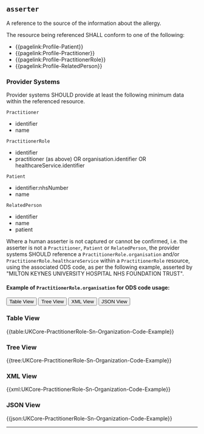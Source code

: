 ## `asserter`

A reference to the source of the information about the allergy. 

The resource being referenced SHALL conform to one of the following:

- {{pagelink:Profile-Patient}}
- {{pagelink:Profile-Practitioner}}
- {{pagelink:Profile-PractitionerRole}}
- {{pagelink:Profile-RelatedPerson}}

<h3 id="providersystems-allergyintolerance-asserter">Provider Systems</h3>

Provider systems SHOULD provide at least the following minimum data within the referenced resource. 

`Practitioner`

- identifier
- name

`PractitionerRole`

- identifier
- practitioner (as above) OR organisation.identifier OR healthcareService.identifier

`Patient`

- identifier:nhsNumber
- name

`RelatedPerson`

- identifier
- name
- patient

Where a human asserter is not captured or cannot be confirmed, i.e. the asserter is not a `Practitioner`, `Patient` or `RelatedPerson`, the provider systems SHOULD reference a `PractitionerRole.organisation` and/or `PractitionerRole.healthcareService` within a `PractitionerRole` resource, using the associated ODS code, as per the following example, asserted by "MILTON KEYNES UNIVERSITY HOSPITAL NHS FOUNDATION TRUST".

#### Example of `PractitionerRole.organisation` for ODS code usage:

<div class="tab">
 <button class="tablinks active" onclick="openTab(event, 'Table View')">Table View</button>
  <button class="tablinks" onclick="openTab(event, 'Tree View')">Tree View</button>
  <button class="tablinks" onclick="openTab(event, 'XML View')">XML View</button>
  <button class="tablinks" onclick="openTab(event, 'JSON View')">JSON View</button>
</div>


<div id="Table View" class="tabcontent" style="display:block">
  <h3>Table View</h3>
{{table:UKCore-PractitionerRole-Sn-Organization-Code-Example}}
</div>

<div id="Tree View" class="tabcontent">
  <h3>Tree View</h3>
{{tree:UKCore-PractitionerRole-Sn-Organization-Code-Example}}
</div>

<div id="XML View" class="tabcontent">
  <h3>XML View</h3>
{{xml:UKCore-PractitionerRole-Sn-Organization-Code-Example}}
</div>

<div id="JSON View" class="tabcontent">
  <h3>JSON View</h3>
{{json:UKCore-PractitionerRole-Sn-Organization-Code-Example}}
</div>

---
